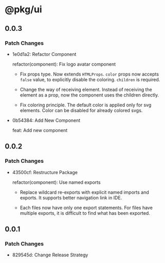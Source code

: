 # @pkg/ui

## 0.0.3

### Patch Changes

- 1e0d1a2: Refactor Component

  refactor(component): Fix logo avatar component

  - Fix props type.
    Now extends `HTMLProps`.
    `color` props now accepts `false` value, to explicitly disable the coloring.
    `children` is required.

  - Change the way of receiving element.
    Instead of receiving the element as a prop, now the component uses the children directly.

  - Fix coloring principle.
    The default color is applied only for svg elements.
    Color can be disabled for already colored svgs.

- 0b54384: Add New Component

  feat: Add new component

## 0.0.2

### Patch Changes

- 43500cf: Restructure Package

  refactor(component): Use named exports

  - Replace wildcard re-exports with explicit named imports and exports.
    It supports better navigation link in IDE.

  - Each files now have only one export statements.
    For files have multiple exports, it is difficult to find what has been exported.

## 0.0.1

### Patch Changes

- 829545d: Change Release Strategy
